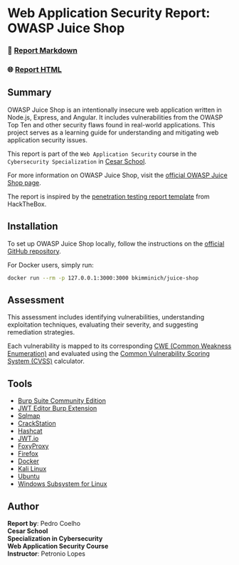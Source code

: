 # Web Application Security Report: OWASP Juice Shop

### 📄 [Report Markdown](report.md)  
### 🌐 [Report HTML](https://htmlpreview.github.io/?https://github.com/pedro-coelho-dr/owasp-juice-shop-security-report/blob/0db84832a965625b36ad0a3d6edace9d3ed79fd6/report.html)

## Summary

OWASP Juice Shop is an intentionally insecure web application written in Node.js, Express, and Angular. It includes vulnerabilities from the OWASP Top Ten and other security flaws found in real-world applications. This project serves as a learning guide for understanding and mitigating web application security issues.

This report is part of the `Web Application Security` course in the `Cybersecurity Specialization` in [Cesar School](https://cesar.school).

For more information on OWASP Juice Shop, visit the [official OWASP Juice Shop page](https://owasp.org/www-project-juice-shop/).

The report is inspired by the [penetration testing report template](https://labs.hackthebox.com/storage/press/samplereport/sample-penetration-testing-report-template.pdf) from HackTheBox.

## Installation

To set up OWASP Juice Shop locally, follow the instructions on the [official GitHub repository](https://github.com/juice-shop/juice-shop).

For Docker users, simply run:
```sh
docker run --rm -p 127.0.0.1:3000:3000 bkimminich/juice-shop
```

## Assessment

This assessment includes identifying vulnerabilities, understanding exploitation techniques, evaluating their severity, and suggesting remediation strategies.

Each vulnerability is mapped to its corresponding [CWE (Common Weakness Enumeration)](https://cwe.mitre.org/) and evaluated using the [Common Vulnerability Scoring System (CVSS)](https://www.first.org/cvss/) calculator.


## Tools

- [Burp Suite Community Edition](https://portswigger.net/burp)
- [JWT Editor Burp Extension](https://portswigger.net/bappstore/26aaa5ded2f74beea19e2ed8345a93dd)
- [Sqlmap](https://sqlmap.org/)
- [CrackStation](https://crackstation.net/)
- [Hashcat](https://hashcat.net/)
- [JWT.io](https://jwt.io/)
- [FoxyProxy](https://getfoxyproxy.org/)
- [Firefox](https://www.mozilla.org/)
- [Docker](https://www.docker.com/)
- [Kali Linux](https://www.kali.org/)
- [Ubuntu](https://ubuntu.com/)
- [Windows Subsystem for Linux](https://learn.microsoft.com/windows/wsl/)


## Author
  
**Report by**: Pedro Coelho  
**Cesar School**  
**Specialization in Cybersecurity**  
**Web Application Security Course**  
**Instructor**: Petronio Lopes
